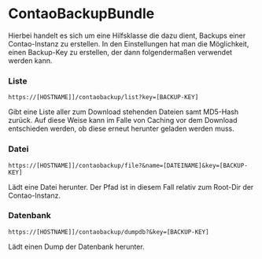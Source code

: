 # ContaoBackupBundle

Hierbei handelt es sich um eine Hilfsklasse die dazu dient, Backups einer Contao-Instanz zu erstellen. In den Einstellungen hat man die Möglichkeit, einen Backup-Key zu erstellen, der dann folgendermaßen verwendet werden kann.

### Liste

```
https://[HOSTNAME]]/contaobackup/list?key=[BACKUP-KEY]
```

Gibt eine Liste aller zum Download stehenden Dateien samt MD5-Hash zurück. Auf diese Weise kann im Falle von Caching vor dem Download entschieden werden, ob diese erneut herunter geladen werden muss.

### Datei

```
https://[HOSTNAME]]/contaobackup/file?&name=[DATEINAME]&key=[BACKUP-KEY]
```

Lädt eine Datei herunter. Der Pfad ist in diesem Fall relativ zum Root-Dir der Contao-Instanz.

### Datenbank

```
https://[HOSTNAME]]/contaobackup/dumpdb?&key=[BACKUP-KEY]
```

Lädt einen Dump der Datenbank herunter.
